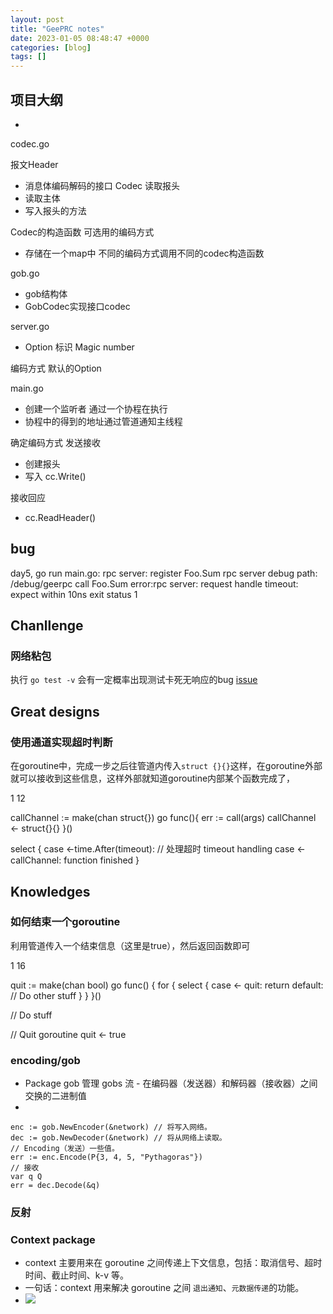 ```yaml
---
layout: post
title: "GeePRC notes"
date: 2023-01-05 08:48:47 +0000
categories: [blog]
tags: []
---
```


## [](#%E9%A1%B9%E7%9B%AE%E5%A4%A7%E7%BA%B2)项目大纲

- 

codec.go

报文Header
- 消息体编码解码的接口 Codec
读取报头
- 读取主体
- 写入报头的方法

Codec的构造函数
可选用的编码方式
- 存储在一个map中
不同的编码方式调用不同的codec构造函数

gob.go

- gob结构体
- GobCodec实现接口codec

server.go

- Option
标识
Magic number

编码方式
默认的Option

main.go

- 创建一个监听者
通过一个协程在执行
- 协程中的得到的地址通过管道通知主线程

确定编码方式
发送接收
- 创建报头
- 写入
cc.Write()

接收回应
- cc.ReadHeader()

## [](#bug)bug

day5, go run main.go:
rpc server: register Foo.Sum
rpc server debug path: /debug/geerpc
call Foo.Sum error:rpc server: request handle timeout: expect within 10ns
exit status 1

## [](#Chanllenge)Chanllenge
### [](#%E7%BD%91%E7%BB%9C%E7%B2%98%E5%8C%85)网络粘包

执行 `go test -v` 会有一定概率出现测试卡死无响应的bug
[issue](https://github.com/geektutu/7days-golang/issues/26)

## [](#Great-designs)Great designs
### [](#%E4%BD%BF%E7%94%A8%E9%80%9A%E9%81%93%E5%AE%9E%E7%8E%B0%E8%B6%85%E6%97%B6%E5%88%A4%E6%96%AD)使用通道实现超时判断

在goroutine中，完成一步之后往管道内传入`struct {}{}`这样，在goroutine外部就可以接收到这些信息，这样外部就知道goroutine内部某个函数完成了，

1
12

callChannel := make(chan struct{})
go func(){
  err := call(args)
  callChannel <- struct{}{}
}()

select {
  case <-time.After(timeout):  // 处理超时
    timeout handling
  case <-callChannel:
    function finished
}

## [](#Knowledges)Knowledges
### [](#%E5%A6%82%E4%BD%95%E7%BB%93%E6%9D%9F%E4%B8%80%E4%B8%AAgoroutine)如何结束一个goroutine

利用管道传入一个结束信息（这里是true），然后返回函数即可

1
16

quit := make(chan bool)
go func() {
    for {
        select {
        case <- quit:
            return
        default:
            // Do other stuff
        }
    }
}()

// Do stuff

// Quit goroutine
quit <- true

### [](#encoding-gob)encoding/gob

- Package gob 管理 gobs 流 - 在编码器（发送器）和解码器（接收器）之间交换的二进制值
- 
```
enc := gob.NewEncoder(&network) // 将写入网络。
dec := gob.NewDecoder(&network) // 将从网络上读取。
// Encoding（发送）一些值。
err := enc.Encode(P{3, 4, 5, "Pythagoras"})
// 接收
var q Q
err = dec.Decode(&q)
```

### [](#%E5%8F%8D%E5%B0%84)反射
### [](#Context-package)Context package

- context 主要用来在 goroutine 之间传递上下文信息，包括：取消信号、超时时间、截止时间、k-v 等。
- 一句话：context 用来解决 goroutine 之间 `退出通知`、`元数据传递`的功能。
- ![](https://pic3.zhimg.com/80/v2-6a27526f536505cea08a5813ccce05b2_720w.webp)